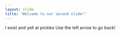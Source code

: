 ```yaml
---
layout: slide
title: "Welcome to our second slide!"
---
```

I exist and yell at pickles
Use the left arrow to go back!
